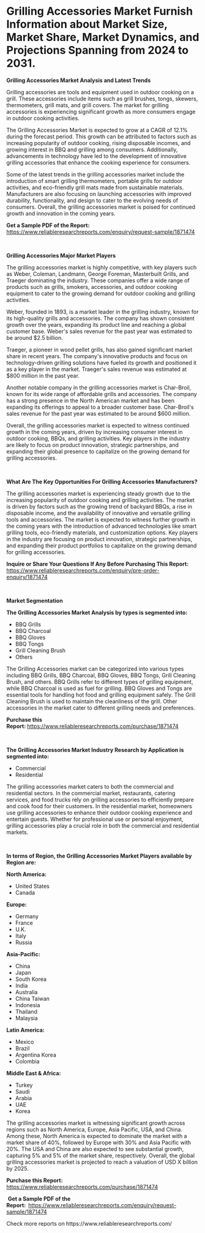 <p><h1>Grilling Accessories Market Furnish Information about Market Size, Market Share, Market Dynamics, and Projections Spanning from 2024 to 2031.</h1></p><p><strong>Grilling Accessories Market Analysis and Latest Trends</strong></p>
<p><p>Grilling accessories are tools and equipment used in outdoor cooking on a grill. These accessories include items such as grill brushes, tongs, skewers, thermometers, grill mats, and grill covers. The market for grilling accessories is experiencing significant growth as more consumers engage in outdoor cooking activities.</p><p>The Grilling Accessories Market is expected to grow at a CAGR of 12.1% during the forecast period. This growth can be attributed to factors such as increasing popularity of outdoor cooking, rising disposable incomes, and growing interest in BBQ and grilling among consumers. Additionally, advancements in technology have led to the development of innovative grilling accessories that enhance the cooking experience for consumers.</p><p>Some of the latest trends in the grilling accessories market include the introduction of smart grilling thermometers, portable grills for outdoor activities, and eco-friendly grill mats made from sustainable materials. Manufacturers are also focusing on launching accessories with improved durability, functionality, and design to cater to the evolving needs of consumers. Overall, the grilling accessories market is poised for continued growth and innovation in the coming years.</p></p>
<p><strong>Get a Sample PDF of the Report:&nbsp;</strong> <a href="https://www.reliableresearchreports.com/enquiry/request-sample/1871474">https://www.reliableresearchreports.com/enquiry/request-sample/1871474</a></p>
<p>&nbsp;</p>
<p><strong>Grilling Accessories Major Market Players</strong></p>
<p><p>The grilling accessories market is highly competitive, with key players such as Weber, Coleman, Landmann, George Foreman, Masterbuilt Grills, and Traeger dominating the industry. These companies offer a wide range of products such as grills, smokers, accessories, and outdoor cooking equipment to cater to the growing demand for outdoor cooking and grilling activities.</p><p>Weber, founded in 1893, is a market leader in the grilling industry, known for its high-quality grills and accessories. The company has shown consistent growth over the years, expanding its product line and reaching a global customer base. Weber's sales revenue for the past year was estimated to be around $2.5 billion.</p><p>Traeger, a pioneer in wood pellet grills, has also gained significant market share in recent years. The company's innovative products and focus on technology-driven grilling solutions have fueled its growth and positioned it as a key player in the market. Traeger's sales revenue was estimated at $800 million in the past year.</p><p>Another notable company in the grilling accessories market is Char-Broil, known for its wide range of affordable grills and accessories. The company has a strong presence in the North American market and has been expanding its offerings to appeal to a broader customer base. Char-Broil's sales revenue for the past year was estimated to be around $600 million.</p><p>Overall, the grilling accessories market is expected to witness continued growth in the coming years, driven by increasing consumer interest in outdoor cooking, BBQs, and grilling activities. Key players in the industry are likely to focus on product innovation, strategic partnerships, and expanding their global presence to capitalize on the growing demand for grilling accessories.</p></p>
<p>&nbsp;</p>
<p><strong>What Are The Key Opportunities For Grilling Accessories Manufacturers?</strong></p>
<p><p>The grilling accessories market is experiencing steady growth due to the increasing popularity of outdoor cooking and grilling activities. The market is driven by factors such as the growing trend of backyard BBQs, a rise in disposable income, and the availability of innovative and versatile grilling tools and accessories. The market is expected to witness further growth in the coming years with the introduction of advanced technologies like smart grilling tools, eco-friendly materials, and customization options. Key players in the industry are focusing on product innovation, strategic partnerships, and expanding their product portfolios to capitalize on the growing demand for grilling accessories.</p></p>
<p><strong>Inquire or Share Your Questions If Any Before Purchasing This Report:</strong> <a href="https://www.reliableresearchreports.com/enquiry/pre-order-enquiry/1871474">https://www.reliableresearchreports.com/enquiry/pre-order-enquiry/1871474</a></p>
<p>&nbsp;</p>
<p><strong>Market Segmentation</strong></p>
<p><strong>The Grilling Accessories Market Analysis by types is segmented into:</strong></p>
<p><ul><li>BBQ Grills</li><li>BBQ Charcoal</li><li>BBQ Gloves</li><li>BBQ Tongs</li><li>Grill Cleaning Brush</li><li>Others</li></ul></p>
<p><p>The Grilling Accessories market can be categorized into various types including BBQ Grills, BBQ Charcoal, BBQ Gloves, BBQ Tongs, Grill Cleaning Brush, and others. BBQ Grills refer to different types of grilling equipment, while BBQ Charcoal is used as fuel for grilling. BBQ Gloves and Tongs are essential tools for handling hot food and grilling equipment safely. The Grill Cleaning Brush is used to maintain the cleanliness of the grill. Other accessories in the market cater to different grilling needs and preferences.</p></p>
<p><strong>Purchase this Report:&nbsp;</strong><a href="https://www.reliableresearchreports.com/purchase/1871474">https://www.reliableresearchreports.com/purchase/1871474</a></p>
<p>&nbsp;</p>
<p><strong>The Grilling Accessories Market Industry Research by Application is segmented into:</strong></p>
<p><ul><li>Commercial</li><li>Residential</li></ul></p>
<p><p>The grilling accessories market caters to both the commercial and residential sectors. In the commercial market, restaurants, catering services, and food trucks rely on grilling accessories to efficiently prepare and cook food for their customers. In the residential market, homeowners use grilling accessories to enhance their outdoor cooking experience and entertain guests. Whether for professional use or personal enjoyment, grilling accessories play a crucial role in both the commercial and residential markets.</p></p>
<p>&nbsp;</p>
<p><strong>In terms of Region, the Grilling Accessories Market Players available by Region are:</strong></p>
<p>
    <p> <strong> North America: </strong>
        <ul>
            <li>United States</li>
            <li>Canada</li>
        </ul>
        </p> 
    <p> <strong> Europe: </strong>
        <ul>
            <li>Germany</li>
            <li>France</li>
            <li>U.K.</li>
            <li>Italy</li>
            <li>Russia</li>
        </ul>
        </p> 
    <p> <strong> Asia-Pacific: </strong>
        <ul>
            <li>China</li>
            <li>Japan</li>
            <li>South Korea</li>
            <li>India</li>
            <li>Australia</li>
            <li>China Taiwan</li>
            <li>Indonesia</li>
            <li>Thailand</li>
            <li>Malaysia</li>
        </ul>
        </p> 
    <p> <strong> Latin America: </strong>
        <ul>
            <li>Mexico</li>
            <li>Brazil</li>
            <li>Argentina Korea</li>
            <li>Colombia</li>
        </ul>
        </p> 
    <p> <strong> Middle East & Africa: </strong>
        <ul>
            <li>Turkey</li>
            <li>Saudi</li>
            <li>Arabia</li>
            <li>UAE</li>
            <li>Korea</li>
        </ul>
    </p>
    </p>
<p><p>The grilling accessories market is witnessing significant growth across regions such as North America, Europe, Asia Pacific, USA, and China. Among these, North America is expected to dominate the market with a market share of 40%, followed by Europe with 30% and Asia Pacific with 20%. The USA and China are also expected to see substantial growth, capturing 5% and 5% of the market share, respectively. Overall, the global grilling accessories market is projected to reach a valuation of USD X billion by 2025.</p></p>
<p><strong>Purchase this Report: </strong><a href="https://www.reliableresearchreports.com/purchase/1871474">https://www.reliableresearchreports.com/purchase/1871474</a></p>
<p>&nbsp;<strong>Get a Sample PDF of the Report:&nbsp;&nbsp;</strong><a href="https://www.reliableresearchreports.com/enquiry/request-sample/1871474">https://www.reliableresearchreports.com/enquiry/request-sample/1871474</a></p>
<p><strong></strong></p>
<p>Check more reports on https://www.reliableresearchreports.com/</p>